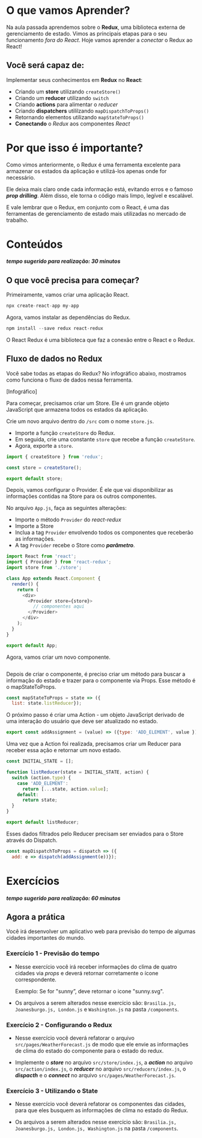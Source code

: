 # O que vamos Aprender?

Na aula passada aprendemos sobre o **Redux**, uma biblioteca externa de gerenciamento de estado. Vimos as principais etapas para o seu funcionamento *fora do React*. Hoje vamos aprender a *conectar* o Redux ao React!

## Você será capaz de:

Implementar seus conhecimentos em **Redux** no **React**:

- Criando um **store** utilizando `createStore()`
- Criando um **reducer** utilizando `switch`
- Criando **actions** para alimentar o *reducer*
- Criando **dispatchers** utililzando `mapDispatchToProps()`
- Retornando elementos utilizando `mapStateToProps()`
- **Conectando** o *Redux* aos componentes *React*

# Por que isso é importante?

Como vimos anteriormente, o Redux é uma ferramenta excelente para armazenar os estados da aplicação e utilizá-los apenas onde for necessário.

Ele deixa mais claro onde cada informação está, evitando erros e o famoso ***prop drilling***. Além disso, ele torna o código mais limpo, legível e escalável.

E vale lembrar que o Redux, em conjunto com o React, é uma das ferramentas de gerenciamento de estado mais utilizadas no mercado de trabalho. 

# Conteúdos 
#### *tempo sugerido para realização: 30 minutos*

## O que você precisa para começar?

Primeiramente, vamos criar uma aplicação React.

```js
npx create-react-app my-app
```

Agora, vamos instalar as dependências do Redux.

```js
npm install --save redux react-redux
```

O React Redux é uma biblioteca que faz a conexão entre o React e o Redux.


## Fluxo de dados no Redux

Você sabe todas as etapas do Redux? No infográfico abaixo, mostramos como funciona o fluxo de dados nessa ferramenta.

[Infográfico]

Para começar, precisamos criar um Store. Ele é um grande objeto JavaScript que armazena todos os estados da aplicação.

Crie um novo arquivo dentro do `/src` com o nome `store.js`.

- Importe a função `createStore` do Redux.
- Em seguida, crie uma constante `store` que recebe a função `createStore`.
- Agora, exporte a `store`.

```js
import { createStore } from 'redux';

const store = createStore();

export default store;
```

Depois, vamos configurar o Provider. É ele que vai disponibilizar as informações contidas na Store para os outros componentes.

No arquivo `App.js`, faça as seguintes alterações:

- Importe o método `Provider` do *react-redux*
- Importe a Store
- Inclua a tag `Provider` envolvendo todos os componentes que receberão as informações.
- A tag `Provider` recebe o Store como ***parâmetro***.

```js
import React from 'react';
import { Provider } from 'react-redux';
import store from './store';

class App extends React.Component {
  render() {
    return (
      <div>
        <Provider store={store}>
          // componentes aqui
        </Provider>
      </div>
    );
  }
}

export default App;
```

Agora, vamos criar um novo componente.

```js

```

Depois de criar o componente, é preciso criar um método para buscar a informação do estado e trazer para o componente via Props. Esse método é o mapStateToProps.

```js
const mapStateToProps = state => ({
  list: state.listReducer});
```

O próximo passo é criar uma Action - um objeto JavaScript derivado de uma interação do usuário que deve ser atualizado no estado.

```js
export const addAssignment = (value) => ({type: 'ADD_ELEMENT', value });
```

Uma vez que a Action foi realizada, precisamos criar um Reducer para receber essa ação e retornar um novo estado.

```js
const INITIAL_STATE = [];

function listReducer(state = INITIAL_STATE, action) {
  switch (action.type) {
    case 'ADD_ELEMENT':
      return [...state, action.value];
    default:
      return state;
  }
}

export default listReducer;
```

Esses dados filtrados pelo Reducer precisam ser enviados para o Store através do Dispatch.

```js
const mapDispatchToProps = dispatch => ({
  add: e => dispatch(addAssignment(e))});
```



# Exercícios 
#### *tempo sugerido para realização: 60 minutos*

## Agora a prática

Você irá desenvolver um aplicativo web para previsão do tempo de algumas cidades importantes do mundo.

### Exercício 1 - Previsão do tempo

- Nesse exercício você irá receber informações do clima de quatro cidades via *props* e deverá retornar corretamente o ícone correspondente.

  Exemplo: Se for "sunny”, deve retornar o icone "sunny.svg".

- Os arquivos a serem alterados nesse exercício são: `Brasilia.js, Joanesburgo.js, London.js` e `Washington.js` na pasta `/components`.

### Exercício 2 - Configurando o Redux

- Nesse exercício você deverá refatorar o arquivo `src/pages/WeatherForecast.js` de modo que ele envie as informações de clima do estado do componente para o estado do redux.

- Implemente o ***store*** no arquivo `src/store/index.js`, a ***action*** no arquivo `src/action/index.js`, o ***reducer*** no arquivo `src/reducers/index.js`, o ***dispacth*** e o ***connect*** no arquivo `src/pages/WeatherForecast.js`.

### Exercício 3 - Utilizando o State

- Nesse exercício você deverá refatorar os componentes das cidades, para que eles busquem as informações de clima no estado do Redux.

- Os arquivos a serem alterados nesse exercício são: `Brasilia.js, Joanesburgo.js, London.js, Washington.js` na pasta `/components`.
